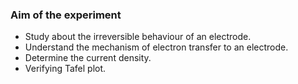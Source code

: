 ### Aim of the experiment
- Study about the irreversible behaviour of an electrode.
- Understand the mechanism of electron transfer to an electrode.
- Determine the current density.
- Verifying Tafel plot.

